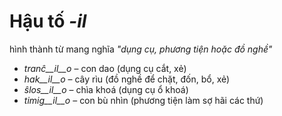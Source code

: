 # Hậu tố *-il*

hình thành từ mang nghĩa *"dụng cụ, phương tiện hoặc đồ nghề"*

- *tranĉ__il__o*    – con dao (dụng cụ cắt, xẻ)
- *hak__il__o*      – cây rìu (đồ nghề để chặt, đốn, bổ, xẻ)
- *ŝlos__il__o*     – chìa khoá (dụng cụ ổ khoá)
- *timig__il__o*    – con bù nhìn (phương tiện làm sợ hãi các thứ)
